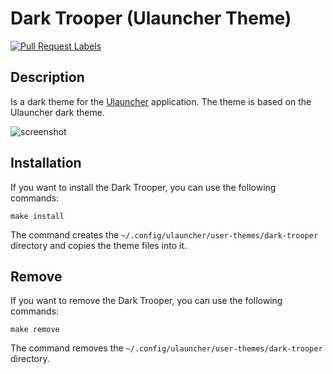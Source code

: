 # Dark Trooper (Ulauncher Theme)

[![Pull Request Labels](https://github.com/gowizzard/dark-trooper/actions/workflows/pull-request-labels.yml/badge.svg)](https://github.com/gowizzard/dark-trooper/actions/workflows/pull-request-labels.yml)

## Description

Is a dark theme for the [Ulauncher](https://ulauncher.io/) application. The theme is based on the Ulauncher dark theme.

![screenshot](https://github.com/gowizzard/dark-trooper/assets/30717818/e400df96-5e17-4d26-836c-0fa0a4954748)

## Installation

If you want to install the Dark Trooper, you can use the following commands:

```shell
make install
```

The command creates the `~/.config/ulauncher/user-themes/dark-trooper` directory and copies the theme files into it.

## Remove

If you want to remove the Dark Trooper, you can use the following commands:

```shell
make remove
```

The command removes the `~/.config/ulauncher/user-themes/dark-trooper` directory.
